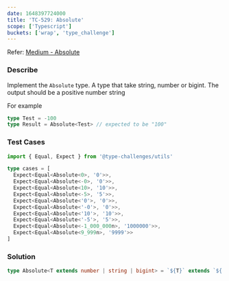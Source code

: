 ```yaml
---
date: 1648397724000
title: 'TC-529: Absolute'
scope: ['Typescript']
buckets: ['wrap', 'type_challenge']
---
```


Refer: [Medium - Absolute](https://github.com/type-challenges/type-challenges/blob/master/questions/529-medium-absolute/README.md)

### Describe

Implement the `Absolute` type. A type that take string, number or bigint. The output should be a positive number string

For example

```typescript
type Test = -100
type Result = Absolute<Test> // expected to be "100"
```

### Test Cases

```typescript
import { Equal, Expect } from '@type-challenges/utils'

type cases = [
  Expect<Equal<Absolute<0>, '0'>>,
  Expect<Equal<Absolute<-0>, '0'>>,
  Expect<Equal<Absolute<10>, '10'>>,
  Expect<Equal<Absolute<-5>, '5'>>,
  Expect<Equal<Absolute<'0'>, '0'>>,
  Expect<Equal<Absolute<'-0'>, '0'>>,
  Expect<Equal<Absolute<'10'>, '10'>>,
  Expect<Equal<Absolute<'-5'>, '5'>>,
  Expect<Equal<Absolute<-1_000_000n>, '1000000'>>,
  Expect<Equal<Absolute<9_999n>, '9999'>>
]
```

### Solution

```typescript
type Absolute<T extends number | string | bigint> = `${T}` extends `${'-'}${infer K}` ? K : `${T}`
```
